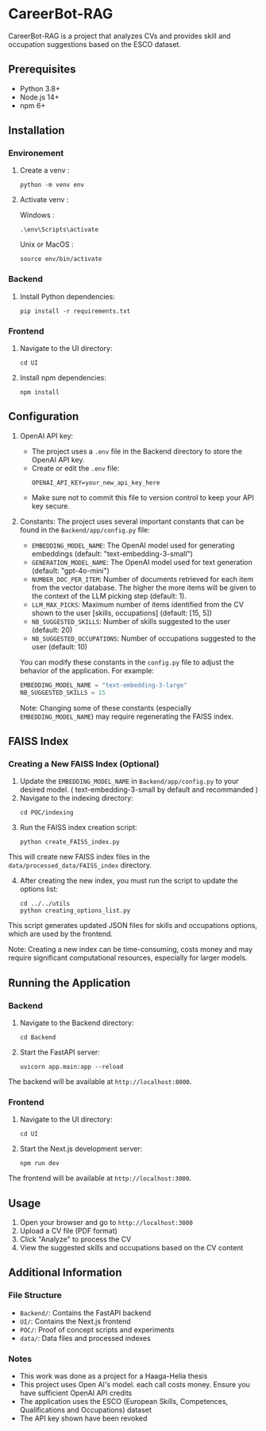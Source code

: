 # CareerBot-RAG

CareerBot-RAG is a project that analyzes CVs and provides skill and occupation suggestions based on the ESCO dataset.

## Prerequisites

- Python 3.8+
- Node.js 14+
- npm 6+

## Installation

### Environement

1. Create a venv :
   ```
   python -m venv env
   ```
2. Activate venv :

   Windows :
   ```
   .\env\Scripts\activate
   ```

   Unix or MacOS :
   ```
   source env/bin/activate
   ```

### Backend

1. Install Python dependencies:
   ```
   pip install -r requirements.txt
   ```

### Frontend

1. Navigate to the UI directory:
   ```
   cd UI
   ```

2. Install npm dependencies:
   ```
   npm install
   ```

## Configuration

1. OpenAI API key:
   - The project uses a `.env` file in the Backend directory to store the OpenAI API key.
   - Create or edit the `.env` file:
     ```
     OPENAI_API_KEY=your_new_api_key_here
     ```
   - Make sure not to commit this file to version control to keep your API key secure.

2. Constants:
   The project uses several important constants that can be found in the `Backend/app/config.py` file:

   - `EMBEDDING_MODEL_NAME`: The OpenAI model used for generating embeddings (default: "text-embedding-3-small")
   - `GENERATION_MODEL_NAME`: The OpenAI model used for text generation (default: "gpt-4o-mini")
   - `NUMBER_DOC_PER_ITEM`: Number of documents retrieved for each item from the vector database. The higher the more items will be given to the context of the LLM picking step (default: 1). 
   - `LLM_MAX_PICKS`: Maximum number of items identified from the CV shown to the user [skills, occupations] (default: [15, 5])
   - `NB_SUGGESTED_SKILLS`: Number of skills suggested to the user (default: 20)
   - `NB_SUGGESTED_OCCUPATIONS`: Number of occupations suggested to the user (default: 10)

   You can modify these constants in the `config.py` file to adjust the behavior of the application. For example:

   ```python
   EMBEDDING_MODEL_NAME = "text-embedding-3-large"
   NB_SUGGESTED_SKILLS = 15
   ```

   Note: Changing some of these constants (especially `EMBEDDING_MODEL_NAME`) may require regenerating the FAISS index.
   
## FAISS Index

### Creating a New FAISS Index (Optional)


1. Update the `EMBEDDING_MODEL_NAME` in `Backend/app/config.py` to your desired model. ( text-embedding-3-small by default and recommanded )
2. Navigate to the indexing directory:
   ```
   cd POC/indexing
   ```
3. Run the FAISS index creation script:
   ```
   python create_FAISS_index.py
   ```

This will create new FAISS index files in the `data/processed_data/FAISS_index` directory.

4. After creating the new index, you must run the script to update the options list:
   ```
   cd ../../utils
   python creating_options_list.py
   ```

This script generates updated JSON files for skills and occupations options, which are used by the frontend.

Note: Creating a new index can be time-consuming, costs money and may require significant computational resources, especially for larger models.

## Running the Application

### Backend

1. Navigate to the Backend directory:
   ```
   cd Backend
   ```

2. Start the FastAPI server:
   ```
   uvicorn app.main:app --reload
   ```

The backend will be available at `http://localhost:8000`.

### Frontend

1. Navigate to the UI directory:
   ```
   cd UI
   ```

2. Start the Next.js development server:
   ```
   npm run dev
   ```

The frontend will be available at `http://localhost:3000`.

## Usage

1. Open your browser and go to `http://localhost:3000`
2. Upload a CV file (PDF format)
3. Click "Analyze" to process the CV
4. View the suggested skills and occupations based on the CV content

## Additional Information

### File Structure
- `Backend/`: Contains the FastAPI backend
- `UI/`: Contains the Next.js frontend
- `POC/`: Proof of concept scripts and experiments
- `data/`: Data files and processed indexes


### Notes
- This work was done as a project for a Haaga-Helia thesis
- This project uses Open AI's model. each call costs money. Ensure you have sufficient OpenAI API credits
- The application uses the ESCO (European Skills, Competences, Qualifications and Occupations) dataset
- The API key shown have been revoked
